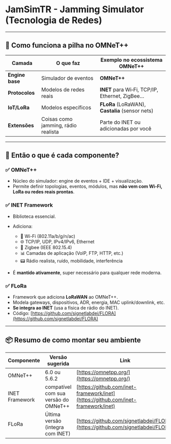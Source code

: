 # JamSimTR - Jamming Simulator (Tecnologia de Redes)

---

## 🧱 Como funciona a pilha no OMNeT++

| Camada          | O que faz                           | Exemplo no ecossistema OMNeT++                  |
| --------------- | ----------------------------------- | ----------------------------------------------- |
| **Engine base** | Simulador de eventos                | **OMNeT++**                                     |
| **Protocolos**  | Modelos de redes reais              | **INET** para Wi‑Fi, TCP/IP, Ethernet, ZigBee…  |
| **IoT/LoRa**    | Modelos específicos                 | **FLoRa** (LoRaWAN), **Castalia** (sensor nets) |
| **Extensões**   | Coisas como jamming, rádio realista | Parte do INET ou adicionadas por você           |

---

## 🔗 Então o que é cada componente?

### ✅ **OMNeT++**

* Núcleo do simulador: engine de eventos + IDE + visualização.
* Permite definir topologias, eventos, módulos, mas **não vem com Wi-Fi, LoRa ou redes reais prontas**.

### ✅ **INET Framework**

* Biblioteca essencial.
* Adiciona:

  * 📶 Wi-Fi (802.11a/b/g/n/ac)
  * 🌐 TCP/IP, UDP, IPv4/IPv6, Ethernet
  * 📡 Zigbee (IEEE 802.15.4)
  * 📊 Camadas de aplicação (VoIP, FTP, HTTP, etc.)
  * 📟 Rádio realista, ruído, mobilidade, interferência
* É **mantido ativamente**, super necessário para qualquer rede moderna.

### ✅ **FLoRa**

* Framework que adiciona **LoRaWAN** ao OMNeT++.
* Modela gateways, dispositivos, ADR, energia, MAC uplink/downlink, etc.
* **Se integra ao INET** (usa a física de rádio do INET).
* Código: [https://github.com/signetlabdei/FLORA](https://github.com/signetlabdei/FLORA)

---

## 📦 Resumo de como montar seu ambiente

| Componente       | Versão sugerida                      | Link                                                                             |
| ---------------- | ------------------------------------ | -------------------------------------------------------------------------------- |
| OMNeT++          | 6.0 ou 5.6.2                         | [https://omnetpp.org/](https://omnetpp.org/)                                     |
| INET Framework   | compatível com sua versão do OMNeT++ | [https://github.com/inet-framework/inet](https://github.com/inet-framework/inet) |
| FLoRa            | Última versão (integra com INET)     | [https://github.com/signetlabdei/FLORA](https://github.com/signetlabdei/FLORA)   |
